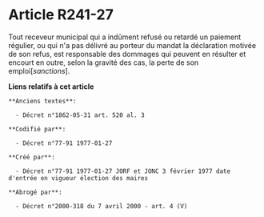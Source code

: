 # Article R241-27

Tout receveur municipal qui a indûment refusé ou retardé un paiement régulier, ou qui n'a pas délivré au porteur du mandat la
déclaration motivée de son refus, est responsable des dommages qui peuvent en résulter et encourt en outre, selon la gravité
des cas, la perte de son emploi[*sanctions*].

**Liens relatifs à cet article**

	**Anciens textes**:

	  - Décret n°1862-05-31 art. 520 al. 3

	**Codifié par**:

	  - Décret n°77-91 1977-01-27

	**Créé par**:

	  - Décret n°77-91 1977-01-27 JORF et JONC 3 février 1977 date d'entrée en vigueur élection des maires

	**Abrogé par**:

	  - Décret n°2000-318 du 7 avril 2000 - art. 4 (V)
